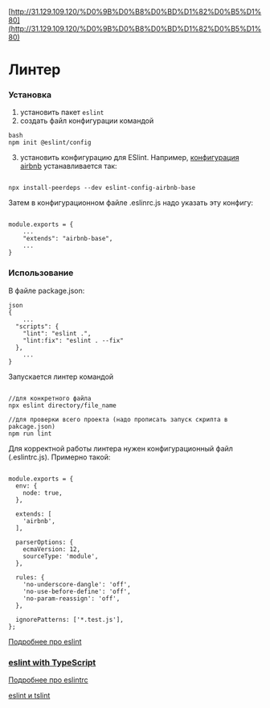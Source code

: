 [http://31.129.109.120/%D0%9B%D0%B8%D0%BD%D1%82%D0%B5%D1%80](http://31.129.109.120/%D0%9B%D0%B8%D0%BD%D1%82%D0%B5%D1%80)

# Линтер

### Установка

1. установить пакет `eslint`
2. создать файл конфигурации командой

```
bash
npm init @eslint/config
```

3. установить конфигурацию для ESlint. Например, [конфигурация airbnb](https://www.npmjs.com/package/eslint-config-airbnb-base) устанавливается так:

```

npx install-peerdeps --dev eslint-config-airbnb-base
```

Затем в конфигурационном файле .eslinrc.js надо указать эту конфигу:

```

module.exports = {
	...
    "extends": "airbnb-base",
	...
}
```

### Использование

В файле package.json:

```
json
{
	...
  "scripts": {
    "lint": "eslint .",
    "lint:fix": "eslint . --fix"
  },
  	...
}
```

Запускается линтер командой

```

//для конкретного файла
npx eslint directory/file_name

//для проверки всего проекта (надо прописать запуск скрипта в pakcage.json)
npm run lint
```

Для корректной работы линтера нужен конфигурационный файл (.eslintrc.js). Примерно такой:

```

module.exports = {
  env: {
    node: true,
  },

  extends: [
    'airbnb',
  ],

  parserOptions: {
    ecmaVersion: 12,
    sourceType: 'module',
  },

  rules: {
    'no-underscore-dangle': 'off',
    'no-use-before-define': 'off',
    'no-param-reassign': 'off',
  },

  ignorePatterns: ['*.test.js'],
};
```

[Подробнее про eslint](https://eslint.org/docs/)

### [eslint with TypeScript](http://31.129.109.120/eslint%20with%20TypeScript)

[Подробнее про eslintrc](https://eslint.org/docs/latest/user-guide/configuring/configuration-files)

[eslint и tslint](https://khalilstemmler.com/blogs/typescript/eslint-for-typescript/)